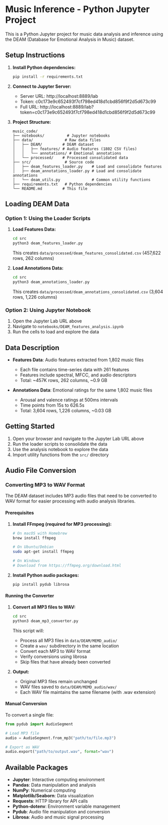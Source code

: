 # Music Inference - Python Jupyter Project

This is a Python Jupyter project for music data analysis and inference using the DEAM (Database for Emotional Analysis in Music) dataset.

## Setup Instructions

1. **Install Python dependencies:**
   ```bash
   pip install -r requirements.txt
   ```

2. **Connect to Jupyter Server:**
   - Server URL: http://localhost:8889/lab
   - Token: c0c173e9c652493f7cf798ed418d1cbd856f9f2d5d673c99
   - Full URL: http://localhost:8889/lab?token=c0c173e9c652493f7cf798ed418d1cbd856f9f2d5d673c99

3. **Project Structure:**
   ```
   music_code/
   ├── notebooks/          # Jupyter notebooks
   ├── data/              # Raw data files
   │   ├── DEAM/         # DEAM dataset
   │   │   ├── features/ # Audio features (1802 CSV files)
   │   │   └── annotations/ # Emotional annotations
   │   └── processed/    # Processed consolidated data
   ├── src/               # Source code
   │   ├── deam_features_loader.py    # Load and consolidate features
   │   ├── deam_annotations_loader.py # Load and consolidate annotations
   │   └── deam_utils.py              # Common utility functions
   ├── requirements.txt   # Python dependencies
   └── README.md         # This file
   ```

## Loading DEAM Data

### Option 1: Using the Loader Scripts

1. **Load Features Data:**
   ```bash
   cd src
   python3 deam_features_loader.py
   ```
   This creates `data/processed/deam_features_consolidated.csv` (457,622 rows, 262 columns)

2. **Load Annotations Data:**
   ```bash
   cd src
   python3 deam_annotations_loader.py
   ```
   This creates `data/processed/deam_annotations_consolidated.csv` (3,604 rows, 1,226 columns)

### Option 2: Using Jupyter Notebook

1. Open the Jupyter Lab URL above
2. Navigate to `notebooks/DEAM_features_analysis.ipynb`
3. Run the cells to load and explore the data

## Data Description

- **Features Data**: Audio features extracted from 1,802 music files
  - Each file contains time-series data with 261 features
  - Features include spectral, MFCC, and audio descriptors
  - Total: ~457K rows, 262 columns, ~0.9 GB

- **Annotations Data**: Emotional ratings for the same 1,802 music files
  - Arousal and valence ratings at 500ms intervals
  - Time points from 15s to 626.5s
  - Total: 3,604 rows, 1,226 columns, ~0.03 GB

## Getting Started

1. Open your browser and navigate to the Jupyter Lab URL above
2. Run the loader scripts to consolidate the data
3. Use the analysis notebook to explore the data
4. Import utility functions from the `src/` directory

## Audio File Conversion

### Converting MP3 to WAV Format

The DEAM dataset includes MP3 audio files that need to be converted to WAV format for easier processing with audio analysis libraries.

#### Prerequisites

1. **Install FFmpeg (required for MP3 processing):**
   ```bash
   # On macOS with Homebrew
   brew install ffmpeg
   
   # On Ubuntu/Debian
   sudo apt-get install ffmpeg
   
   # On Windows
   # Download from https://ffmpeg.org/download.html
   ```

2. **Install Python audio packages:**
   ```bash
   pip install pydub librosa
   ```

#### Running the Converter

1. **Convert all MP3 files to WAV:**
   ```bash
   cd src
   python3 deam_mp3_converter.py
   ```

   This script will:
   - Process all MP3 files in `data/DEAM/MEMD_audio/`
   - Create a `wav/` subdirectory in the same location
   - Convert each MP3 to WAV format
   - Verify conversions using librosa
   - Skip files that have already been converted

2. **Output:**
   - Original MP3 files remain unchanged
   - WAV files saved to `data/DEAM/MEMD_audio/wav/`
   - Each WAV file maintains the same filename (with .wav extension)

#### Manual Conversion

To convert a single file:
```python
from pydub import AudioSegment

# Load MP3 file
audio = AudioSegment.from_mp3("path/to/file.mp3")

# Export as WAV
audio.export("path/to/output.wav", format="wav")
```

## Available Packages

- **Jupyter**: Interactive computing environment
- **Pandas**: Data manipulation and analysis
- **NumPy**: Numerical computing
- **Matplotlib/Seaborn**: Data visualization
- **Requests**: HTTP library for API calls
- **Python-dotenv**: Environment variable management
- **Pydub**: Audio file manipulation and conversion
- **Librosa**: Audio and music signal processing

